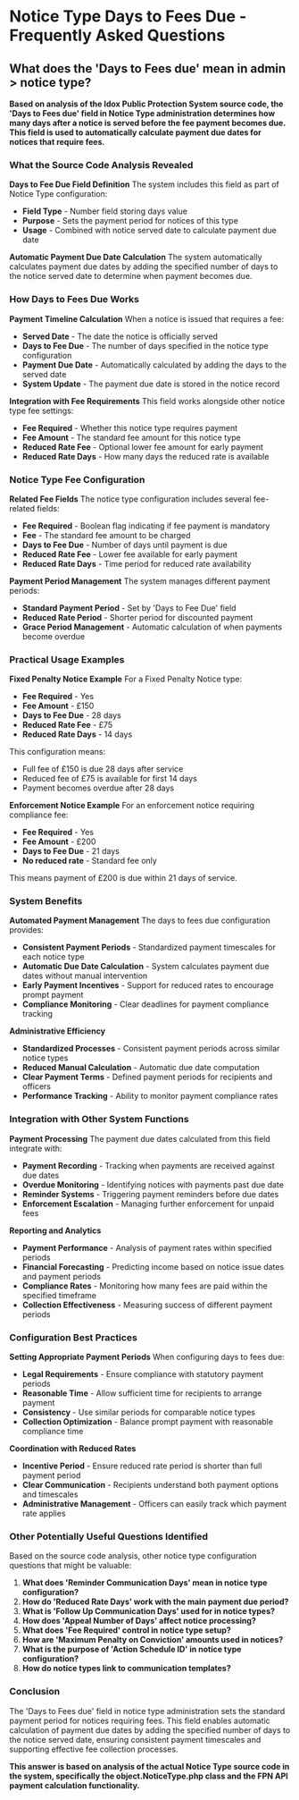 # Notice Type Days to Fees Due - Frequently Asked Questions

## What does the 'Days to Fees due' mean in admin > notice type?

**Based on analysis of the Idox Public Protection System source code, the 'Days to Fees due' field in Notice Type administration determines how many days after a notice is served before the fee payment becomes due. This field is used to automatically calculate payment due dates for notices that require fees.**

### What the Source Code Analysis Revealed

**Days to Fee Due Field Definition**
The system includes this field as part of Notice Type configuration:
- **Field Type** - Number field storing days value
- **Purpose** - Sets the payment period for notices of this type
- **Usage** - Combined with notice served date to calculate payment due date

**Automatic Payment Due Date Calculation**
The system automatically calculates payment due dates by adding the specified number of days to the notice served date to determine when payment becomes due.

### How Days to Fees Due Works

**Payment Timeline Calculation**
When a notice is issued that requires a fee:
- **Served Date** - The date the notice is officially served
- **Days to Fee Due** - The number of days specified in the notice type configuration
- **Payment Due Date** - Automatically calculated by adding the days to the served date
- **System Update** - The payment due date is stored in the notice record

**Integration with Fee Requirements**
This field works alongside other notice type fee settings:
- **Fee Required** - Whether this notice type requires payment
- **Fee Amount** - The standard fee amount for this notice type
- **Reduced Rate Fee** - Optional lower fee amount for early payment
- **Reduced Rate Days** - How many days the reduced rate is available

### Notice Type Fee Configuration

**Related Fee Fields**
The notice type configuration includes several fee-related fields:
- **Fee Required** - Boolean flag indicating if fee payment is mandatory
- **Fee** - The standard fee amount to be charged
- **Days to Fee Due** - Number of days until payment is due
- **Reduced Rate Fee** - Lower fee available for early payment
- **Reduced Rate Days** - Time period for reduced rate availability

**Payment Period Management**
The system manages different payment periods:
- **Standard Payment Period** - Set by 'Days to Fee Due' field
- **Reduced Rate Period** - Shorter period for discounted payment
- **Grace Period Management** - Automatic calculation of when payments become overdue

### Practical Usage Examples

**Fixed Penalty Notice Example**
For a Fixed Penalty Notice type:
- **Fee Required** - Yes
- **Fee Amount** - £150
- **Days to Fee Due** - 28 days
- **Reduced Rate Fee** - £75
- **Reduced Rate Days** - 14 days

This configuration means:
- Full fee of £150 is due 28 days after service
- Reduced fee of £75 is available for first 14 days
- Payment becomes overdue after 28 days

**Enforcement Notice Example**
For an enforcement notice requiring compliance fee:
- **Fee Required** - Yes
- **Fee Amount** - £200
- **Days to Fee Due** - 21 days
- **No reduced rate** - Standard fee only

This means payment of £200 is due within 21 days of service.

### System Benefits

**Automated Payment Management**
The days to fees due configuration provides:
- **Consistent Payment Periods** - Standardized payment timescales for each notice type
- **Automatic Due Date Calculation** - System calculates payment due dates without manual intervention
- **Early Payment Incentives** - Support for reduced rates to encourage prompt payment
- **Compliance Monitoring** - Clear deadlines for payment compliance tracking

**Administrative Efficiency**
- **Standardized Processes** - Consistent payment periods across similar notice types
- **Reduced Manual Calculation** - Automatic due date computation
- **Clear Payment Terms** - Defined payment periods for recipients and officers
- **Performance Tracking** - Ability to monitor payment compliance rates

### Integration with Other System Functions

**Payment Processing**
The payment due dates calculated from this field integrate with:
- **Payment Recording** - Tracking when payments are received against due dates
- **Overdue Monitoring** - Identifying notices with payments past due date
- **Reminder Systems** - Triggering payment reminders before due dates
- **Enforcement Escalation** - Managing further enforcement for unpaid fees

**Reporting and Analytics**
- **Payment Performance** - Analysis of payment rates within specified periods
- **Financial Forecasting** - Predicting income based on notice issue dates and payment periods
- **Compliance Rates** - Monitoring how many fees are paid within the specified timeframe
- **Collection Effectiveness** - Measuring success of different payment periods

### Configuration Best Practices

**Setting Appropriate Payment Periods**
When configuring days to fees due:
- **Legal Requirements** - Ensure compliance with statutory payment periods
- **Reasonable Time** - Allow sufficient time for recipients to arrange payment
- **Consistency** - Use similar periods for comparable notice types
- **Collection Optimization** - Balance prompt payment with reasonable compliance time

**Coordination with Reduced Rates**
- **Incentive Period** - Ensure reduced rate period is shorter than full payment period
- **Clear Communication** - Recipients understand both payment options and timescales
- **Administrative Management** - Officers can easily track which payment rate applies

### Other Potentially Useful Questions Identified

Based on the source code analysis, other notice type configuration questions that might be valuable:

1. **What does 'Reminder Communication Days' mean in notice type configuration?**
2. **How do 'Reduced Rate Days' work with the main payment due period?**
3. **What is 'Follow Up Communication Days' used for in notice types?**
4. **How does 'Appeal Number of Days' affect notice processing?**
5. **What does 'Fee Required' control in notice type setup?**
6. **How are 'Maximum Penalty on Conviction' amounts used in notices?**
7. **What is the purpose of 'Action Schedule ID' in notice type configuration?**
8. **How do notice types link to communication templates?**

### Conclusion

The 'Days to Fees due' field in notice type administration sets the standard payment period for notices requiring fees. This field enables automatic calculation of payment due dates by adding the specified number of days to the notice served date, ensuring consistent payment timescales and supporting effective fee collection processes.

**This answer is based on analysis of the actual Notice Type source code in the system, specifically the object.NoticeType.php class and the FPN API payment calculation functionality.**